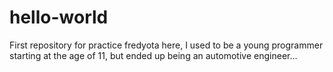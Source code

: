 # hello-world
First repository for practice
fredyota here, I used to be a young programmer starting at the age of 11, but ended up being an automotive engineer...
